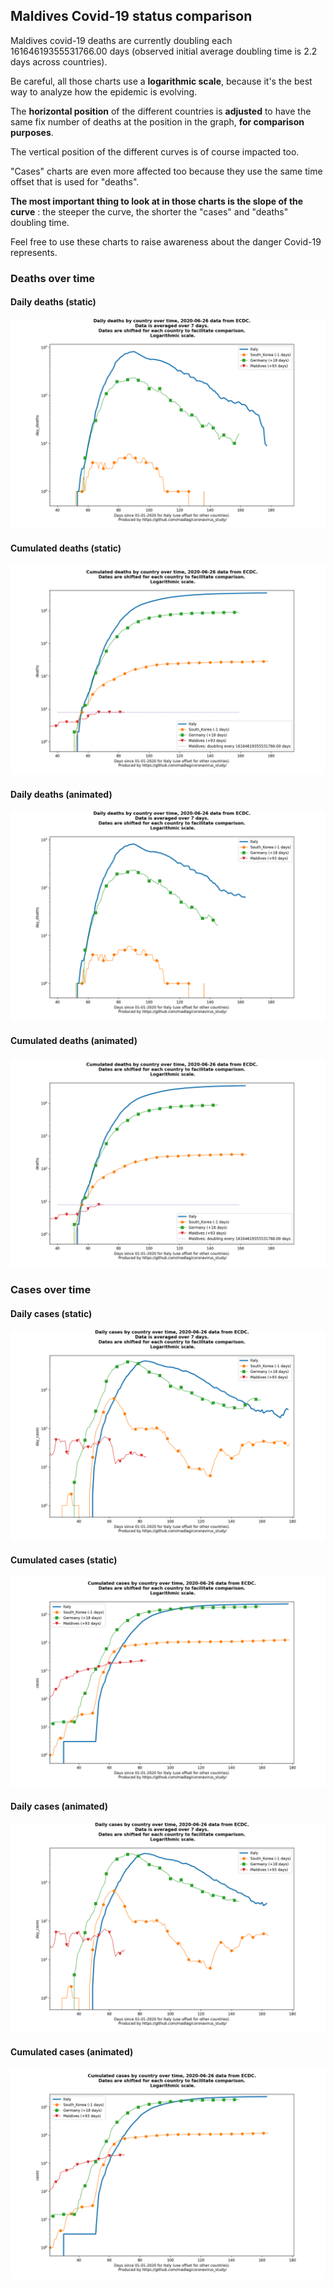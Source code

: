 ## Maldives Covid-19 status comparison 

Maldives covid-19 deaths are currently doubling each 16164619355531766.00 days (observed initial average doubling time is 2.2 days across countries).



Be careful, all those charts use a **logarithmic scale**, because it's the best way to analyze how the epidemic is evolving.
 
The **horizontal position** of the different countries is **adjusted** to have the same fix number of deaths at the position in the graph, **for comparison purposes**.

The vertical position of the different curves is of course impacted too.

"Cases" charts are even more affected too because they use the same time offset that is used for "deaths".

**The most important thing to look at in those charts is the slope of the curve** : the steeper the curve, the shorter the "cases" and "deaths" doubling time.

Feel free to use these charts to raise awareness about the danger Covid-19 represents. 


 
### Deaths over time
 
#### Daily deaths (static)
![Maldives covid-19 daily deaths static chart](https://raw.githubusercontent.com/madlag/coronavirus_study/master/notebooks/graphs/2020-06-26/countries/Maldives/2020-06-26_Maldives_day_deaths.png "Maldives covid-19 day_deaths static chart")   
 
#### Cumulated deaths (static)
![Maldives covid-19 cumulated deaths static chart](https://raw.githubusercontent.com/madlag/coronavirus_study/master/notebooks/graphs/2020-06-26/countries/Maldives/2020-06-26_Maldives_deaths.png "Maldives covid-19 deaths static chart")   
 
#### Daily deaths (animated)
![Maldives covid-19 daily deaths animated chart](https://raw.githubusercontent.com/madlag/coronavirus_study/master/notebooks/graphs/2020-06-26/countries/Maldives/2020-06-26_Maldives_day_deaths.gif "Maldives covid-19 day_deaths animated chart")   
 
#### Cumulated deaths (animated)
![Maldives covid-19 cumulated deaths animated chart](https://raw.githubusercontent.com/madlag/coronavirus_study/master/notebooks/graphs/2020-06-26/countries/Maldives/2020-06-26_Maldives_deaths.gif "Maldives covid-19 deaths animated chart")   

 
### Cases over time
 
#### Daily cases (static)
![Maldives covid-19 daily cases static chart](https://raw.githubusercontent.com/madlag/coronavirus_study/master/notebooks/graphs/2020-06-26/countries/Maldives/2020-06-26_Maldives_day_cases.png "Maldives covid-19 day_cases static chart")   
 
#### Cumulated cases (static)
![Maldives covid-19 cumulated cases static chart](https://raw.githubusercontent.com/madlag/coronavirus_study/master/notebooks/graphs/2020-06-26/countries/Maldives/2020-06-26_Maldives_cases.png "Maldives covid-19 cases static chart")   
 
#### Daily cases (animated)
![Maldives covid-19 daily cases animated chart](https://raw.githubusercontent.com/madlag/coronavirus_study/master/notebooks/graphs/2020-06-26/countries/Maldives/2020-06-26_Maldives_day_cases.gif "Maldives covid-19 day_cases animated chart")   
 
#### Cumulated cases (animated)
![Maldives covid-19 cumulated cases animated chart](https://raw.githubusercontent.com/madlag/coronavirus_study/master/notebooks/graphs/2020-06-26/countries/Maldives/2020-06-26_Maldives_cases.gif "Maldives covid-19 cases animated chart")   

